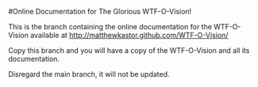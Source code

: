 #Online Documentation for The Glorious WTF-O-Vision!

This is the branch containing the online documentation for the WTF-O-Vision available at http://matthewkastor.github.com/WTF-O-Vision/

Copy this branch and you will have a copy of the WTF-O-Vision and all its documentation.

Disregard the main branch, it will not be updated.